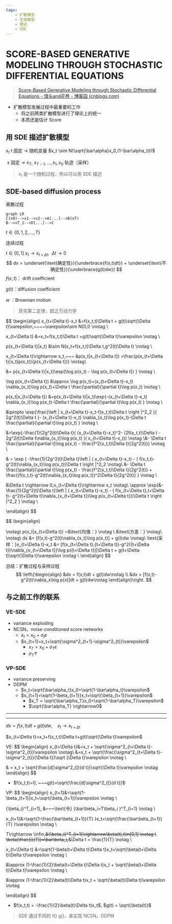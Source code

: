 ```yaml
---
tags:
    - 扩散模型
    - 生成模型
    - 理论
    - SDE
---
```




# SCORE-BASED GENERATIVE MODELING THROUGH STOCHASTIC DIFFERENTIAL EQUATIONS

> [Score-Based Generative Modeling through Stochastic Differential Equations - 馒头and花卷 - 博客园 (cnblogs.com)](https://www.cnblogs.com/MTandHJ/p/16396489.html)



- 扩散模型发展过程中最重要的工作
    - 将之前两类扩散模型进行了理论上的统一
    - 本质还是估计 Score


## 用 SDE 描述扩散模型

$x_t$ 	t 固定 -> 随机变量  $x_t \sim N(\sqrt{\bar\alpha}x_0,(1-\bar\alpha_t)I)$

​		x 固定 -> $x_T,~x_{T-1},...,x_1,x_0$  轨迹（采样）

> $x_t$ 是一个随机过程，所以可以用 SDE 描述





## SDE-based diffusion process

离散过程

```mermaid
graph LR
C(x0)-->x1-->x2-->A[...]-->B(xT)
B-->xT_1-->D[...]-->C

```

$t\in\{0,1,2,...,T\}$



连续过程

$t\in[0,1]$  $x_t \rightarrow x_{t+\Delta t},~~\Delta t \rightarrow0$
$$
dx = \underset{\text{确定性}}{\underbrace{f(x,t)dt}} + \underset{\text{不确定性}}{\underbrace{g(t)dw}}
$$
$f(x,t)$： drift coefficient

$g(t)$：diffusion coefficient

$w$ ：Brownian motion

> 菲克第二定律，郎之万动力学

$$
\begin{align}
x_{t+\Delta t}-x_t &=f(x_t,t)\Delta t + g(t)\sqrt{\Delta t}\varepsilon,~~~~\varepsilon\sim N(0,I) \notag \\

x_{t+\Delta t} &=x_t+f(x_t,t)\Delta t +g(t)\sqrt{\Delta t}\varepsilon \notag \\

p(x_{t+\Delta t}|x_t) &\sim N(x_t+f(x_t,t)\Delta t,g^2(t)\Delta t) \notag \\

x_{t+\Delta t}\rightarrow x_t,~~~ &p(x_t|x_{t+\Delta t}) =\frac{p(x_{t+\Delta t}|x_t)p(x_t)}{p(x_{t+\Delta t})} \notag\\

&= p(x_{t+\Delta t}|x_t)\exp\{\log p(x_t) - \log p(x_{t+\Delta t}) \} \notag \\

\log p(x_{t+\Delta t}) &\approx \log p(x_t)+(x_{t+\Delta t}-x_t) \nabla_{x_t}\log p(x_t)+\Delta t \frac{\partial}{\partial t}\log p(x_t) \notag \\

p(x_t|x_{t+\Delta t}) &=p(x_{t+\Delta t}|x_t)\exp\{-(x_{t+\Delta t}-x_t) \nabla_{x_t}\log p(x_t)-\Delta t \frac{\partial}{\partial t}\log p(x_t) \} \notag \\

&\propto \exp\{\frac{\left \| x_{t+\Delta t}-x_t-f(x_t,t)\Delta t   \right \|^2_2  }{ 2g^2(t)\Delta t }- (x_{t+\Delta t}-x_t) \nabla_{x_t}\log p(x_t)-\Delta t \frac{\partial}{\partial t}\log p(x_t)    \} \notag \\

&=\exp\{-\frac{1}{2g^2(t)\Delta t}(   (x_{t+\Delta t}-x_t)^2- (2f(x_t,t)\Delta t - 2g^2(t)\Delta t\nabla_{x_t}\log p(x_t) )( x_{t+\Delta t}-x_t)) \notag 
\\&-  \Delta t \frac{\partial}{\partial t}\log p(x_t) - \frac{f^2(x_t,t)\Delta t}{2g^2(t)}\} \notag \\

& = \exp \{ -\frac{1}{2g^2(t)\Delta t}\left \| ( x_{t+\Delta t}-x_t) - ( f(x_t,t)- g^2(t)\nabla_{x_t}\log p(x_t))\Delta t    \right \|^2_2 \notag\\
&- \Delta t \frac{\partial}{\partial t}\log p(x_t) - \frac{f^2(x_t,t)\Delta t}{2g^2(t)} + \frac{(f(x_t,t)-g^2(t)\nabla_{x_t}\log p(x_t))^2\Delta t}{2g^2(t)} \} \notag \\

&\Delta t \rightarrow 0,x_{t+\Delta t}\rightarrow x_t \notag\\ 
\approx \exp\{&-\frac{1}{2g^2(t)\Delta t}\left \| ( x_{t+\Delta t}-x_t) - ( f(x_{t+\Delta t},t+\Delta t)- g^2(t+\Delta t)\nabla_{x_{t+\Delta t}}\log p(x_{t+\Delta t}))\Delta t    \right \|^2_2   \} \notag \\

\end{align}
$$


$$
\begin{align}

\notag\\
p(x_t|x_{t+\Delta t}) ~&\text{均值：}              \notag \\
&\text{方差：}                \notag\\
\notag\\
dx &=  [f(x,t)-g^2(t)\nabla_{x_t}\log p(x_t)] + g(t)dw  \notag\\
\text{采样：}x_{t+\Delta t}-x_t &= [f(x_{t+\Delta t},{t+\Delta t})-g^2({t+\Delta t})\nabla_{x_{t+\Delta t}}\log p({t+\Delta t})]\Delta t + g(t+\Delta t)\sqrt{\Delta t}\varepsilon    \notag \\
\end{align}
$$


总结：扩散过程与采样过程
$$
\left\{\begin{align}
&dx = f(x,t)dt + g(t)dw\notag
 \\
&dx = [f(x,t)-g^2(t)\nabla_x\log p(x)]dt + g(t)dw\notag
\end{align}\right.
$$


## 与之前工作的联系

### VE-SDE 

- variance exploding
- NCSN，noise-conditioned score networks
    - $x_t = x_0 +\sigma_t\varepsilon$
    - $x_{t+1}=x_t+\sqrt{\sigma^2_{t+1}-\sigma^2_{t}}\varepsilon$
        - $x_T = x_0 + \sigma_T\varepsilon$
        - $\sigma_T \uparrow$

### VP-SDE

- variance preserving
- DDPM
    - $x_t=\sqrt{\bar\alpha_t}x_0+\sqrt{1-\bar\alpha_t}\varepsilon$
    - $x_{t+1}=\sqrt{1-\beta_{t+1}}x_t+\sqrt{\beta_{t+1}}\varepsilon$
        - $x_T = \sqrt{\bar\alpha_T}x_0+\sqrt{1-\bar\alpha_T}\varepsilon$
        - $\sqrt{\bar\alpha_T} \rightarrow0$

---------------------------

-------------------

$dx = f(x,t)dt + g(t)dw,~~~~x_t\rightarrow x_{t+\Delta t}$

$x_{t+\Delta t}=x_t+f(x_t,t)\Delta t+g(t)\sqrt{\Delta t}\varepsilon$

VE:
$$
\begin{align}
x_{t+\Delta t}&=x_t + \sqrt{\sigma^2_{t+\Delta t}-\sigma^2_{t}}\varepsilon \notag\\
&=x_t + \sqrt{\frac{\sigma^2_{t+\Delta t}-\sigma^2_{t}}{\Delta t}}\sqrt {\Delta t}\varepsilon \notag \\

& = x_t + \sqrt{\frac{d[\sigma^2_t]}{d t}}\sqrt{\Delta t}\varepsilon \notag
\end{align}
$$

- $f(x_t,t)=0, ~~~g(t)=\sqrt{\frac{d[\sigma^2_t]}{d t}}$



VP:
$$
\begin{align}
x_{t+1}&=\sqrt{1-\beta_{t+1}}x_t+\sqrt{\beta_{t+1}}\varepsilon \notag \\

\{\beta_i\}^T_{i=1}, &~~~\text{令} \{\bar\beta_i=T\beta_i \}^T_{i=1} \notag \\

x_{t+1}&=\sqrt{1-\frac{\bar\beta_{t+1}}{T} }x_t+\sqrt{\frac{\bar\beta_{t+1}}{T} }\varepsilon  \notag \\

T\rightarrow \infin,~~&\{\beta_i\}^T_{i=1}\rightarrow\beta(t),t\in[0,1] \notag \\
\beta(\frac{i}{T})=\bar\beta_i,~~&\Delta t = \frac{1}{T} \notag \\

x_{t+\Delta t} &=\sqrt{1-\beta(t+\Delta t)\Delta t}x_t+\sqrt{\beta(t+\Delta t)\Delta t}\varepsilon \notag \\

&\approx (1-\frac{1}{2}\beta(t+\Delta t)\Delta t)x_t + \sqrt{\beta(t+\Delta t)\Delta t}\varepsilon \notag \\

&\approx (1-\frac{1}{2}\beta(t)\Delta t)x_t + \sqrt{\beta(t)\Delta t}\varepsilon  \notag 



\end{align}
$$

- $f(x_t,t) = -\frac{1}{2}\beta(t)\Delta t)x_t$,   $g(t) = \sqrt{\beta(t)}$



> SDE 通过不同的 f()   g()，来实现 NCSN，DDPM

